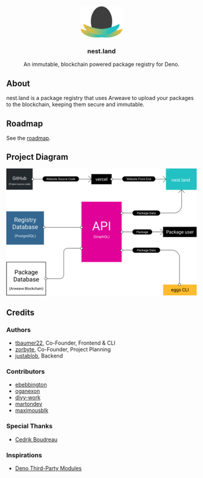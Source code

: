 <br />
<p align="center">
  <a href="https://github.com/nestlandofficial/nest.land">
    <img src="./web/src/assets/nest_light.png" alt="logo" width="110">
  </a>

  <h3 align="center">nest.land</h3>

  <p align="center">
    An immutable, blockchain powered package registry for Deno.
 </p>
</p>


## About

nest.land is a package registry that uses Arweave to upload your packages to the blockchain, keeping them secure and immutable.


## Roadmap

See the [roadmap](/ROADMAP.md).


## Project Diagram

<img src="./web/src/assets/nest_diagram.svg">


## Credits

### Authors

 - [tbaumer22](https://github.com/tbaumer22), Co-Founder, Frontend & CLI
 - [zorbyte](https://github.com/zorbyte), Co-Founder, Project Planning
 - [justablob](https://github.com/justablob), Backend

### Contributors

 - [ebebbington](https://github.com/ebebbington)
 - [oganexon](https://github.com/oganexon)
 - [divy-work](https://github.com/divy-work)
 - [martondev](https://github.com/MartonDev)
 - [maximousblk](https://github.com/maximousblk)

### Special Thanks

 - [Cedrik Boudreau](https://github.com/cedriking)

### Inspirations

 - [Deno Third-Party Modules](https://deno.land/x)

